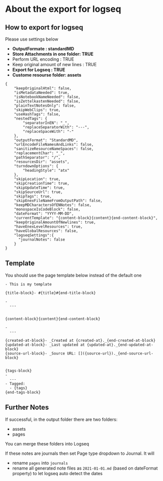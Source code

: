 # About the export for logseq #

## How to export for logseq ##

Please use settings below
- **OutputFormate : standardMD**
- **Store Attachments in one folder: TRUE**
- Perform URL encoding : TRUE
- Keep original amount of new lines : TRUE
- **Export for Logseq : TRUE**
- **Custome resourse folder: assets**


```
{
    "keepOriginalHtml": false,
    "isMetadataNeeded": true,
    "isNotebookNameNeeded": false,
    "isZettelkastenNeeded": false,
    "plainTextNotesOnly": false,
    "skipWebClips": true,
    "useHashTags": false,
    "nestedTags": {
        "separatorInEN": "_",
        "replaceSeparatorWith": "---",
        "replaceSpaceWith": "-"
    },
    "outputFormat": "StandardMD",
    "urlEncodeFileNamesAndLinks": false,
    "sanitizeResourceNameSpaces": false, 
    "replacementChar": "_",
    "pathSeparator": "/",
    "resourcesDir": "assets",
    "turndownOptions": {
        "headingStyle": "atx"
    },
    "skipLocation": true,
    "skipCreationTime": true,
    "skipUpdateTime": true,
    "skipSourceUrl": true,
    "skipTags": true,
    "skipEnexFileNameFromOutputPath": false,
    "keepMDCharactersOfENNotes": false,
    "monospaceIsCodeBlock": false,
    "dateFormat": "YYYY-MM-DD",
    "currentTemplate": "{content-block}{content}{end-content-block}",
    "keepOriginalAmountOfNewlines": true,
    "haveEnexLevelResources": true,
    "haveGlobalResources": false,
    "logseqSettings":{
      "journalNotes": false
    }
}
```

## Template ## 

You should use the page template below instead of the default one

```
- This is my template 

{title-block}- #{title}#{end-title-block}

- 
  ---


{content-block}{content}{end-content-block}

- 
  ---

{created-at-block}- _Created at {created-at}._{end-created-at-block}
{updated-at-block}- _Last updated at {updated-at}._{end-updated-at-block}
{source-url-block}- _Source URL: []({source-url})._{end-source-url-block}


{tags-block}
-
  ---
- Tagged: 
  - {tags}
{end-tags-block}

```

## Further Notes ## 

If successful, in the output folder there are two folders:
- assets
- pages

You can merge these folders into Logseq

If these notes are journals then set Page type dropdown to Journal. It will 
- rename `pages` into `journals`
- rename all generated note files  as `2021-01-01.md` (based on dateFormat property) to let logseq auto detect the dates
